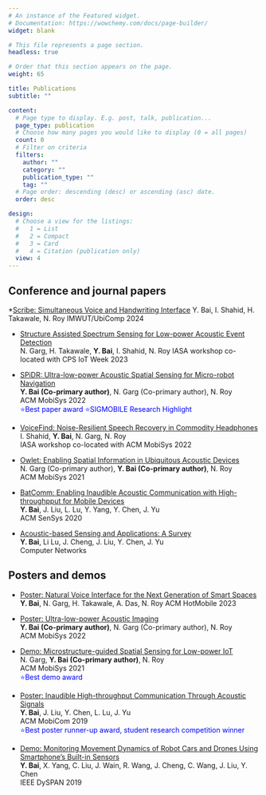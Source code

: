 ```yaml
---
# An instance of the Featured widget.
# Documentation: https://wowchemy.com/docs/page-builder/
widget: blank

# This file represents a page section.
headless: true

# Order that this section appears on the page.
weight: 65

title: Publications
subtitle: ""

content:
  # Page type to display. E.g. post, talk, publication...
  page_type: publication
  # Choose how many pages you would like to display (0 = all pages)
  count: 0
  # Filter on criteria
  filters:
    author: ""
    category: ""
    publication_type: ""
    tag: ""
  # Page order: descending (desc) or ascending (asc) date.
  order: desc

design:
  # Choose a view for the listings:
  #   1 = List
  #   2 = Compact
  #   3 = Card
  #   4 = Citation (publication only)
  view: 4
---
```

## Conference and journal papers

*[Scribe: Simultaneous Voice and Handwriting Interface](https://dl.acm.org/doi/abs/10.1145/3631411)
Y. Bai, I. Shahid, H. Takawale, N. Roy
IMWUT/UbiComp 2024

* [Structure Assisted Spectrum Sensing for Low-power Acoustic Event Detection]()  
N. Garg, H. Takawale, **Y. Bai**, I. Shahid, N. Roy
IASA workshop co-located with CPS IoT Week 2023  

* [SPiDR: Ultra-low-power Acoustic Spatial Sensing for Micro-robot Navigation](https://dl.acm.org/doi/abs/10.1145/3498361.3539775)  
**Y. Bai (Co-primary author)**, N. Garg (Co-primary author), N. Roy   
ACM MobiSys 2022  
<span style="color:blue">:star:Best paper award</span> 
<span style="color:blue">:star:SIGMOBILE Research Highlight</span> 

* [VoiceFind: Noise-Resilient Speech Recovery in Commodity Headphones](https://dl.acm.org/doi/abs/10.1145/3539490.3539600)   
I. Shahid, **Y. Bai**, N. Garg, N. Roy  
IASA workshop co-located with ACM MobiSys 2022

* [Owlet: Enabling Spatial Information in Ubiquitous Acoustic Devices](https://dl.acm.org/doi/10.1145/3458864.3467880)  
 N. Garg (Co-primary author), **Y. Bai (Co-primary author)**, N. Roy  
ACM MobiSys 2021 

* [BatComm: Enabling Inaudible Acoustic Communication with High-throughpput for Mobile Devices](https://dl.acm.org/doi/10.1145/3384419.3430773)  
**Y. Bai**, J. Liu, L. Lu, Y. Yang, Y. Chen, J. Yu  
ACM SenSys 2020

* [Acoustic-based Sensing and Applications: A Survey](https://www.sciencedirect.com/science/article/abs/pii/S1389128620311282)    
**Y. Bai**, Li Lu, J. Cheng, J. Liu, Y. Chen, J. Yu  
Computer Networks

## Posters and demos
* [Poster: Natural Voice Interface for the Next Generation of Smart Spaces](https://dl.acm.org/doi/abs/10.1145/3572864.3581587)    
**Y. Bai**, N. Garg, H. Takawale, A. Das, N. Roy
ACM HotMobile 2023

* [Poster: Ultra-low-power Acoustic Imaging](https://dl.acm.org/doi/abs/10.1145/3498361.3538765)    
**Y. Bai (Co-primary author)**, N. Garg (Co-primary author), N. Roy  
ACM MobiSys 2022

* [Demo: Microstructure-guided Spatial Sensing for Low-power IoT](https://dl.acm.org/doi/10.1145/3458864.3466906)    
 N. Garg, **Y. Bai (Co-primary author)**, N. Roy  
ACM MobiSys 2021  
<span style="color:blue">:star:Best demo award</span> 

* [Poster: Inaudible High-throughput Communication Through Acoustic Signals](https://dl.acm.org/doi/10.1145/3300061.3343405)    
**Y. Bai**, J. Liu, Y. Chen, L. Lu, J. Yu  
ACM MobiCom 2019  
<span style="color:blue">:star:Best poster runner-up award, student research competition winner</span> 

* [Demo: Monitoring Movement Dynamics of Robot Cars and Drones Using Smartphone’s Built-in Sensors](https://ieeexplore.ieee.org/document/8935708)   
**Y. Bai**, X. Yang, C. Liu, J. Wain, R. Wang, J. Cheng, C. Wang, J. Liu, Y. Chen   
IEEE DySPAN 2019
